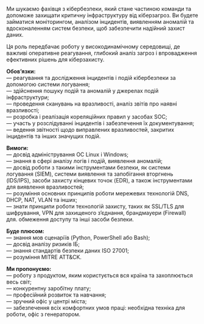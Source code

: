 Ми шукаємо фахівця з кібербезпеки, який стане частиною команди та допоможе
захищати критичну інфраструктуру від кіберзагроз. Ви будете займатися
моніторингом, аналізом інцидентів, виявленням аномалій та вдосконаленням
систем безпеки, щоб забезпечити надійний захист даних.

Ця роль передбачає роботу у високодинамічному середовищі, де важливі
оперативне реагування, глибокий аналіз загроз і впровадження ефективних рішень
для кіберзахисту.  
  
**Обов’язки:**  
— реагування та дослідження інцидентів і подій кібербезпеки за допомогою
системи логування;  
— здійснення пошуку подій та аномалій у джерелах подій інфраструктури;  
— проведення сканувань на вразливості, аналіз звітів про наявні вразливості;  
— розробка і реалізація кореляційних правил у засобах SOC;  
— участь у розслідуванні інцидентів і забезпечення їх документування;  
— ведення звітності щодо виправлених вразливостей, закритих інцидентів та
інших значущих подій.  
  
**Вимоги:**  
— досвід адміністрування ОС Linux і Windows;  
— знання в сфері аналізу логів і подій, виявлення аномалій;  
— досвід роботи з такими інструментами безпеки, як системи логування (SIEM),
системи виявлення та запобігання вторгнень (IDS/IPS), засоби захисту кінцевих
точок (EDR), а також інструментами для виявлення вразливостей;  
— розуміння основних принципів роботи мережевих технологій DNS, DHCP, NAT,
VLAN та інших;  
— знати принципи роботи технологій захисту, таких як SSL/TLS для шифрування,
VPN для захищеного з’єднання, брандмауери (Firewall) для. обмеження доступу та
інші засоби безпеки.  
  
**Буде плюсом:**  
— знання мов сценаріїв (Python, PowerShell або Bash);  
— досвід аналізу ризиків ІБ;  
— знання стандартів безпеки даних ISO 27001;  
— розуміння MITRE ATT&CK.  
  
**Ми пропонуємо:**  
— роботу з продуктом, яким користується вся країна та захоплюється весь світ;  
— конкурентну заробітну плату;  
— професійний розвиток та навчання;  
— зручний офіс у центрі міста;  
— забезпечення всіх комфортних умов праці: необхідна техніка для роботи, офіс
з генератором.